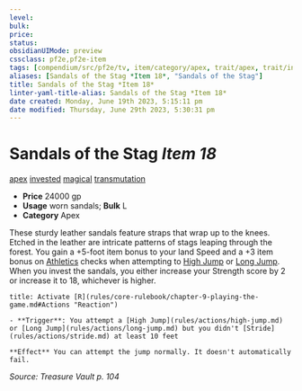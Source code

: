 ```yaml
---
level:
bulk:
price:
status:
obsidianUIMode: preview
cssclass: pf2e,pf2e-item
tags: [compendium/src/pf2e/tv, item/category/apex, trait/apex, trait/invested, trait/magical, trait/transmutation]
aliases: [Sandals of the Stag *Item 18*, "Sandals of the Stag"]
title: Sandals of the Stag *Item 18*
linter-yaml-title-alias: Sandals of the Stag *Item 18*
date created: Monday, June 19th 2023, 5:15:11 pm
date modified: Thursday, June 29th 2023, 5:30:31 pm
---
```


# Sandals of the Stag *Item 18*

[apex](rules/traits/apex.md) [invested](rules/traits/invested.md) [magical](rules/traits/magical.md) [transmutation](rules/traits/transmutation.md)  

- **Price** 24000 gp
- **Usage** worn sandals; **Bulk** L
- **Category** Apex

These sturdy leather sandals feature straps that wrap up to the knees. Etched in the leather are intricate patterns of stags leaping through the forest. You gain a +5-foot item bonus to your land Speed and a +3 item bonus on [Athletics](compendium/skills.md#Athletics) checks when attempting to [High Jump](rules/actions/high-jump.md) or [Long Jump](rules/actions/long-jump.md). When you invest the sandals, you either increase your Strength score by 2 or increase it to 18, whichever is higher.

```ad-embed-ability
title: Activate [R](rules/core-rulebook/chapter-9-playing-the-game.md#Actions "Reaction")

- **Trigger**: You attempt a [High Jump](rules/actions/high-jump.md) or [Long Jump](rules/actions/long-jump.md) but you didn't [Stride](rules/actions/stride.md) at least 10 feet

**Effect** You can attempt the jump normally. It doesn't automatically fail.
```

*Source: Treasure Vault p. 104*
